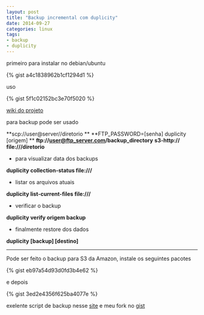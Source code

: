 ```yaml
---
layout: post
title: "Backup incremental com duplicity"
date: 2014-09-27
categories: linux
tags:
- backup
- duplicity
---
```


primeiro para instalar no debian/ubuntu

{% gist a4c1838962b1cf1294d1 %}

uso

{% gist 5f1c02152bc3e70f5020  %}

[wiki do projeto](http://duplicity.nongnu.org/duplicity.1.html)

para backup pode ser usado

**scp://user@server//diretorio **
**FTP_PASSWORD=[senha] duplicity [origem] ** **ftp://user@ftp_server.com/backup_directory**
**s3-http://**
**file:///diretorio**

* para visualizar data dos backups

**duplicity collection-status file:///**

* listar os arquivos atuais

**duplicity list-current-files file:///**

* verificar o backup

**duplicity verify origem backup**

* finalmente restore dos dados

**duplicity [backup] [destino]**

************************************************

Pode ser feito o backup para S3 da Amazon, instale os seguintes pacotes

{% gist eb97a54d93d0fd3b4e62 %}

e depois

{% gist 3ed2e4356f625ba4077e %}

exelente script de backup nesse [site](http://thomassileo.com/blog/2012/07/19/ubuntu-slash-debian-encrypted-incremental-backups-with-duplicity-on-amazon-s3/) e meu fork no  [gist](https://gist.github.com/uelei/e591e65476755f30968a) 

